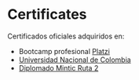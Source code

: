 # Certificates

Certificados oficiales adquiridos en:
* Bootcamp profesional [Platzi](https://platzi.com/p/mhernandezgu/)
* [Universidad Nacional de Colombia]()
* [Diplomado Mintic Ruta 2](https://certificadomisionticutp.com/)
